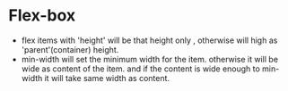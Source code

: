 # Flex-box

* flex items with 'height' will be that height only , otherwise will high as 'parent'(container) height.
* min-width will set the minimum width for the item. otherwise it will be wide as content of the item. and if the content is wide enough to min-width it will take same width as content.